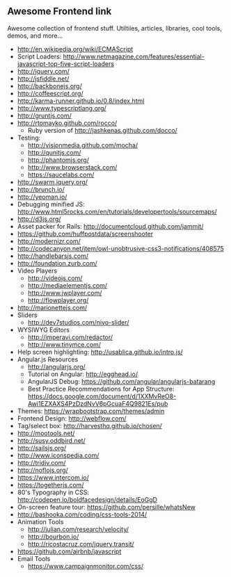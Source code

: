 ## Awesome Frontend link
Awesome collection of frontend stuff. Utiltiies, articles, libraries, cool tools, demos, and more...

* http://en.wikipedia.org/wiki/ECMAScript
* Script Loaders: http://www.netmagazine.com/features/essential-javascript-top-five-script-loaders
* http://jquery.com/
* http://jsfiddle.net/
* http://backbonejs.org/
* http://coffeescript.org/
* http://karma-runner.github.io/0.8/index.html
* http://www.typescriptlang.org/
* http://gruntjs.com/
* http://rtomayko.github.com/rocco/
    * Ruby version of http://jashkenas.github.com/docco/
* Testing:
    * http://visionmedia.github.com/mocha/
    * http://qunitjs.com/
    * http://phantomjs.org/
    * http://www.browserstack.com/
    * https://saucelabs.com/
* http://swarm.jquery.org/
* http://brunch.io/
* http://yeoman.io/
* Debugging minified JS: http://www.html5rocks.com/en/tutorials/developertools/sourcemaps/
* http://d3js.org/
* Asset packer for Rails: http://documentcloud.github.com/jammit/
* https://github.com/huffpostdata/screenshooter
* http://modernizr.com/
* http://codecanyon.net/item/owl-unobtrusive-css3-notifications/408575
* http://handlebarsjs.com/
* http://foundation.zurb.com/
* Video Players
    * http://videojs.com/
    * http://mediaelementjs.com/
    * http://www.jwplayer.com/
    * http://flowplayer.org/
* http://marionettejs.com/
* Sliders
    * http://dev7studios.com/nivo-slider/
* WYSIWYG Editors
    * http://imperavi.com/redactor/
    * http://www.tinymce.com/
* Help screen highlighting: http://usablica.github.io/intro.js/
* Angular.js Resources
    * http://angularjs.org/
    * Tutorial on Angular: http://egghead.io/
    * AngularJS Debug: https://github.com/angular/angularjs-batarang
    * Best Practice Recommendations for App Structure: https://docs.google.com/document/d/1XXMvReO8-Awi1EZXAXS4PzDzdNvV6pGcuaF4Q9821Es/pub
* Themes: https://wrapbootstrap.com/themes/admin
* Frontend Design: http://webflow.com/
* Tag/select box: http://harvesthq.github.io/chosen/
* http://mootools.net/
* http://susy.oddbird.net/
* http://sailsjs.org/
* http://www.iconspedia.com/
* http://tridiv.com/
* http://noflojs.org/
* https://www.intercom.io/
* https://togetherjs.com/
* 80's Typography in CSS: http://codepen.io/boldfacedesign/details/EoGgD
* On-screen feature tour: https://github.com/persille/whatsNew
* http://bashooka.com/coding/css-tools-2014/
* Animation Tools
    * http://julian.com/research/velocity/
    * http://bourbon.io/
    * http://ricostacruz.com/jquery.transit/
* https://github.com/airbnb/javascript
* Email Tools
    * https://www.campaignmonitor.com/css/
